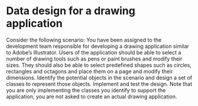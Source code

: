 # Data design for a drawing application

Consider the following scenario: You have been assigned to the development team responsible for developing a drawing application similar to Adobe’s Illustrator. Users of the application should be able to select a number of drawing tools  such as pens or paint brushes and modify their sizes. They should also be able to select predefined shapes such as circles, rectangles and octagons and place them on a page and modify their dimensions. Identify the potential objects in the scenario and design a set of classes to represent those objects. Implement and test the design. Note that you are only implementing the classes you identify to support the application, you are not asked to create an actual drawing application.